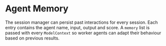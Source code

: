 # Agent Memory

The session manager can persist past interactions for every session.
Each entry contains the agent name, input, output and score.
A `memory` list is passed with every `ModelContext` so worker agents
can adapt their behaviour based on previous results.
